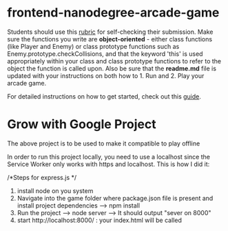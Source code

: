 frontend-nanodegree-arcade-game
===============================

Students should use this [rubric](https://review.udacity.com/#!/projects/2696458597/rubric) for self-checking their submission. Make sure the functions you write are **object-oriented** - either class functions (like Player and Enemy) or class prototype functions such as Enemy.prototype.checkCollisions, and that the keyword 'this' is used appropriately within your class and class prototype functions to refer to the object the function is called upon. Also be sure that the **readme.md** file is updated with your instructions on both how to 1. Run and 2. Play your arcade game.

For detailed instructions on how to get started, check out this [guide](https://docs.google.com/document/d/1v01aScPjSWCCWQLIpFqvg3-vXLH2e8_SZQKC8jNO0Dc/pub?embedded=true).

Grow with Google Project
==============================
The above project is to be used to make it compatible to play offline

In order to run this project locally, you need to use a localhost since the Service Worker only works with https and localhost. This is how I did it:

/*Steps for express.js */


1. install node on you system
1. Navigate into the game folder where package.json file is present and install project dependencies --> npm install 
2. Run the project --> node server --> It should output "sever on 8000"
3. start http://localhost:8000/ : your index.html will be called
